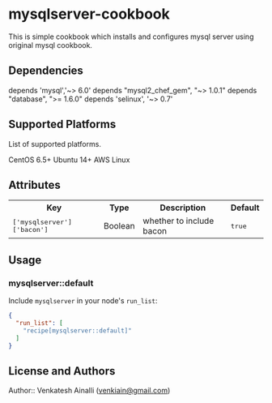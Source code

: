 # mysqlserver-cookbook

This is simple cookbook which installs and configures mysql server using original mysql cookbook.

## Dependencies 

depends 'mysql','~> 6.0'
depends "mysql2_chef_gem", "~> 1.0.1"
depends "database", ">= 1.6.0"
depends 'selinux', '~> 0.7'

## Supported Platforms

List of supported platforms.

CentOS 6.5+
Ubuntu 14+
AWS Linux

## Attributes

<table>
  <tr>
    <th>Key</th>
    <th>Type</th>
    <th>Description</th>
    <th>Default</th>
  </tr>
  <tr>
    <td><tt>['mysqlserver']['bacon']</tt></td>
    <td>Boolean</td>
    <td>whether to include bacon</td>
    <td><tt>true</tt></td>
  </tr>
</table>

## Usage

### mysqlserver::default

Include `mysqlserver` in your node's `run_list`:

```json
{
  "run_list": [
    "recipe[mysqlserver::default]"
  ]
}
```

## License and Authors

Author:: Venkatesh Ainalli (<venkiain@gmail.com>)
